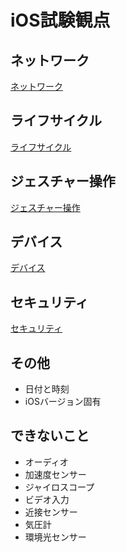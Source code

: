 # iOS試験観点

## ネットワーク

[ネットワーク](NetworkLink.md)

## ライフサイクル

[ライフサイクル](Lifecycle.md)

## ジェスチャー操作

[ジェスチャー操作](Gesture.md)

## デバイス

[デバイス](Device.md)

## セキュリティ

[セキュリティ](Security.md)

## その他

  - 日付と時刻
  - iOSバージョン固有

## できないこと

  - オーディオ
  - 加速度センサー
  - ジャイロスコープ
  - ビデオ入力
  - 近接センサー
  - 気圧計
  - 環境光センサー

